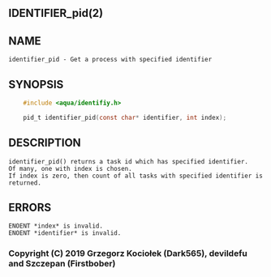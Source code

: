 ## IDENTIFIER_pid(2)

## NAME
	identifier_pid - Get a process with specified identifier

## SYNOPSIS
```c
	#include <aqua/identifiy.h>

	pid_t identifier_pid(const char* identifier, int index);
```

## DESCRIPTION
	identifier_pid() returns a task id which has specified identifier.
	Of many, one with index is chosen.
	If index is zero, then count of all tasks with specified identifier is returned.

## ERRORS
	ENOENT *index* is invalid.
	ENOENT *identifier* is invalid.

### Copyright (C) 2019 Grzegorz Kociołek (Dark565), devildefu and Szczepan (Firstbober)
